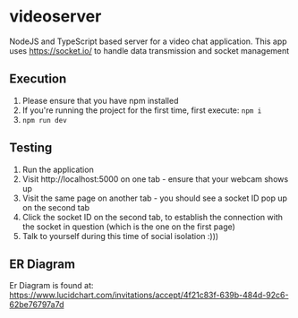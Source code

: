# videoserver
NodeJS and TypeScript based server for a video chat application. This app uses https://socket.io/ to handle data transmission and socket management
## Execution
1. Please ensure that you have npm installed
2. If you're running the project for the first time, first execute: ```npm i```
3. ```npm run dev```
## Testing
1. Run the application
2. Visit http://localhost:5000 on one tab - ensure that your webcam shows up
3. Visit the same page on another tab - you should see a socket ID pop up on the second tab
4. Click the socket ID on the second tab, to establish the connection with the socket in question (which is the one on the first page)
5. Talk to yourself during this time of social isolation :)))
## ER Diagram
Er Diagram is found at: https://www.lucidchart.com/invitations/accept/4f21c83f-639b-484d-92c6-62be76797a7d
